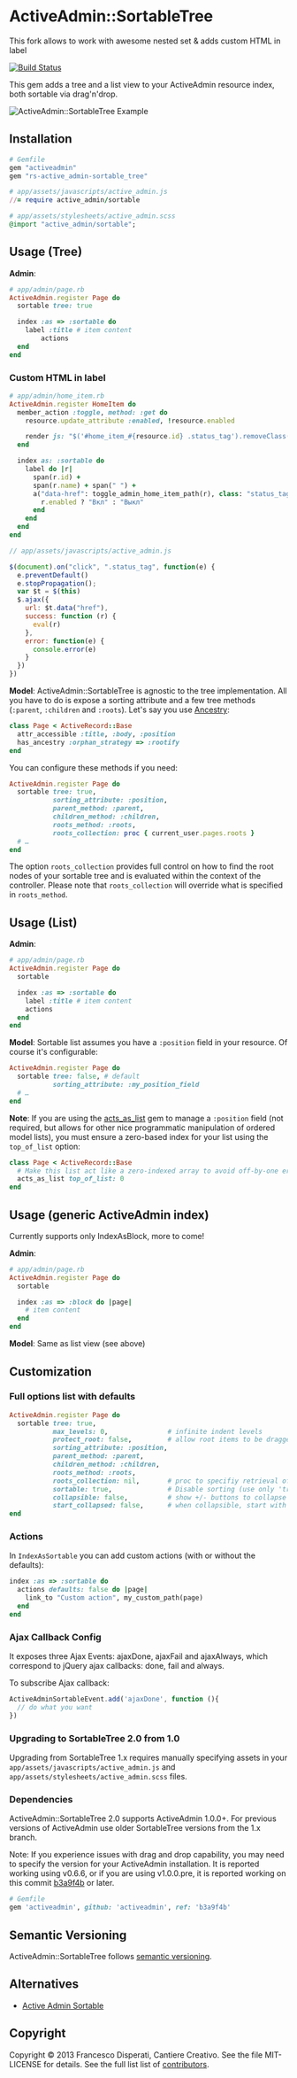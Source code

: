 # ActiveAdmin::SortableTree

This fork allows to work with awesome nested set & adds custom HTML in label

[![Build Status](https://travis-ci.org/rs-pro/active_admin-sortable_tree.svg?branch=master)](https://travis-ci.org/rs-pro/active_admin-sortable_tree)

This gem adds a tree and a list view to your ActiveAdmin resource index, both
sortable via drag'n'drop.

![ActiveAdmin::SortableTree Example](docs/example.gif)

## Installation

```ruby
# Gemfile
gem "activeadmin"
gem "rs-active_admin-sortable_tree"
```

```ruby
# app/assets/javascripts/active_admin.js
//= require active_admin/sortable

# app/assets/stylesheets/active_admin.scss
@import "active_admin/sortable";
```

## Usage (Tree)

**Admin**:

```ruby
# app/admin/page.rb
ActiveAdmin.register Page do
  sortable tree: true

  index :as => :sortable do
    label :title # item content
        actions
  end
end
```

### Custom HTML in label

```ruby
# app/admin/home_item.rb
ActiveAdmin.register HomeItem do
  member_action :toggle, method: :get do
    resource.update_attribute :enabled, !resource.enabled

    render js: "$('#home_item_#{resource.id} .status_tag').removeClass('yes').removeClass('no').addClass('#{resource.enabled ? :yes : :no}').text('#{resource.enabled ? "Вкл" : "Выкл"}')"
  end

  index as: :sortable do
    label do |r|
      span(r.id) +
      span(r.name) + span(" ") +
      a("data-href": toggle_admin_home_item_path(r), class: "status_tag #{r.enabled ? :yes : :no}") do
        r.enabled ? "Вкл" : "Выкл"
      end
    end
  end
end
```

```js
// app/assets/javascripts/active_admin.js

$(document).on("click", ".status_tag", function(e) {
  e.preventDefault()
  e.stopPropagation();
  var $t = $(this)
  $.ajax({
    url: $t.data("href"),
    success: function (r) {
      eval(r)
    },
    error: function(e) {
      console.error(e)
    }
  })
})

```

**Model**: ActiveAdmin::SortableTree is agnostic to the tree implementation. All
you have to do is expose a sorting attribute and a few tree methods (`:parent`,
`:children` and `:roots`).  Let's say you use
[Ancestry](https://github.com/stefankroes/ancestry):

```ruby
class Page < ActiveRecord::Base
  attr_accessible :title, :body, :position
  has_ancestry :orphan_strategy => :rootify
end
```

You can configure these methods if you need:

```ruby
ActiveAdmin.register Page do
  sortable tree: true,
           sorting_attribute: :position,
           parent_method: :parent,
           children_method: :children,
           roots_method: :roots,
           roots_collection: proc { current_user.pages.roots }
  # …
end
```

The option `roots_collection` provides full control on how to find the root
nodes of your sortable tree and is evaluated within the context of the
controller. Please note that `roots_collection` will override what is specified
in `roots_method`.

## Usage (List)

**Admin**:

```ruby
# app/admin/page.rb
ActiveAdmin.register Page do
  sortable

  index :as => :sortable do
    label :title # item content
    actions
  end
end
```

**Model**: Sortable list assumes you have a `:position` field in your resource.
Of course it's configurable:

```ruby
ActiveAdmin.register Page do
  sortable tree: false, # default
           sorting_attribute: :my_position_field
  # …
end
```

**Note**: If you are using the [acts_as_list](https://github.com/swanandp/acts_as_list) gem to manage a `:position` field (not required, but allows for other nice programmatic manipulation of ordered model lists), you must ensure a zero-based index for your list using the `top_of_list` option:

```ruby
class Page < ActiveRecord::Base
  # Make this list act like a zero-indexed array to avoid off-by-one errors in your sorting
  acts_as_list top_of_list: 0
end
```


## Usage (generic ActiveAdmin index)

Currently supports only IndexAsBlock, more to come!

**Admin**:
```ruby
# app/admin/page.rb
ActiveAdmin.register Page do
  sortable

  index :as => :block do |page|
    # item content
  end
end
```

**Model**: Same as list view (see above)

## Customization

### Full options list with defaults

```ruby
ActiveAdmin.register Page do
  sortable tree: true,
           max_levels: 0,               # infinite indent levels
           protect_root: false,         # allow root items to be dragged
           sorting_attribute: :position,
           parent_method: :parent,
           children_method: :children,
           roots_method: :roots,
           roots_collection: nil,       # proc to specifiy retrieval of roots
           sortable: true,              # Disable sorting (use only 'tree' functionality)
           collapsible: false,          # show +/- buttons to collapse children
           start_collapsed: false,      # when collapsible, start with all roots collapsed
end
```


### Actions

In `IndexAsSortable` you can add custom actions (with or without the defaults):

```ruby
index :as => :sortable do
  actions defaults: false do |page|
    link_to "Custom action", my_custom_path(page)
  end
end
```

### Ajax Callback Config

It exposes three Ajax Events: ajaxDone, ajaxFail and ajaxAlways, which
correspond to jQuery ajax callbacks: done, fail and always.

To subscribe Ajax callback:

```javascript
ActiveAdminSortableEvent.add('ajaxDone', function (){
  // do what you want
})
```

### Upgrading to SortableTree 2.0 from 1.0

Upgrading from SortableTree 1.x requires manually specifying assets in your
`app/assets/javascripts/active_admin.js` and `app/assets/stylesheets/active_admin.scss`
files.


### Dependencies

ActiveAdmin::SortableTree 2.0 supports ActiveAdmin 1.0.0+. For previous versions
of ActiveAdmin use older SortableTree versions from the 1.x branch.

Note: If you experience issues with drag and drop capability, you may need to
specify the version for your ActiveAdmin installation. It is reported working
using v0.6.6, or if you are using v1.0.0.pre, it is reported working on this
commit [b3a9f4b](https://github.com/activeadmin/activeadmin/commit/b3a9f4b3e4051447d011c59649a73f876989a199)
or later.

```ruby
# Gemfile
gem 'activeadmin', github: 'activeadmin', ref: 'b3a9f4b'
```

## Semantic Versioning

ActiveAdmin::SortableTree follows [semantic versioning](http://semver.org).

## Alternatives

- [Active Admin Sortable](https://github.com/neo/activeadmin-sortable)

## Copyright

Copyright © 2013 Francesco Disperati, Cantiere Creativo. See the file
MIT-LICENSE for details. See the full list list of
[contributors](http://github.com/zorab47/active_admin-sortable_tree/graphs/contributors).
